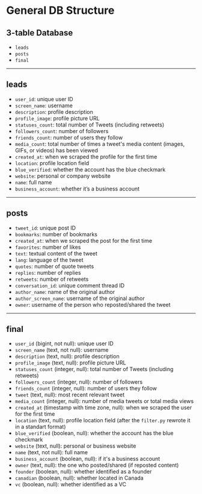 # General DB Structure  
## 3-table Database  
- `leads`  
- `posts`  
- `final`  

---

## leads  
- `user_id`: unique user ID  
- `screen_name`: username  
- `description`: profile description  
- `profile_image`: profile picture URL  
- `statuses_count`: total number of Tweets (including retweets)  
- `followers_count`: number of followers  
- `friends_count`: number of users they follow  
- `media_count`: total number of times a tweet's media content (images, GIFs, or videos) has been viewed  
- `created_at`: when we scraped the profile for the first time  
- `location`: profile location field  
- `blue_verified`: whether the account has the blue checkmark  
- `website`: personal or company website  
- `name`: full name  
- `business_account`: whether it’s a business account  

---

## posts  
- `tweet_id`: unique post ID  
- `bookmarks`: number of bookmarks  
- `created_at`: when we scraped the post for the first time  
- `favorites`: number of likes  
- `text`: textual content of the tweet  
- `lang`: language of the tweet  
- `quotes`: number of quote tweets  
- `replies`: number of replies  
- `retweets`: number of retweets  
- `conversation_id`: unique comment thread ID  
- `author_name`: name of the original author  
- `author_screen_name`: username of the original author  
- `owner`: username of the person who reposted/shared the tweet  

---

## final  
- `user_id` (bigint, not null): unique user ID  
- `screen_name` (text, not null): username  
- `description` (text, null): profile description  
- `profile_image` (text, null): profile picture URL  
- `statuses_count` (integer, null): total number of Tweets (including retweets)  
- `followers_count` (integer, null): number of followers  
- `friends_count` (integer, null): number of users they follow  
- `tweet` (text, null): most recent relevant tweet  
- `media_count` (integer, null): number of media tweets or total media views  
- `created_at` (timestamp with time zone, null): when we scraped the user for the first time  
- `location` (text, null): profile location field (after the `filter.py` rewrote it in a standart format)
- `blue_verified` (boolean, null): whether the account has the blue checkmark  
- `website` (text, null): personal or business website  
- `name` (text, not null): full name   
- `business_account` (boolean, null): if it's a business account  
- `owner` (text, null): the one who posted/shared (if reposted content)  
- `founder` (boolean, null): whether identified as a founder  
- `canadian` (boolean, null): whether located in Canada  
- `vc` (boolean, null): whether identified as a VC  
